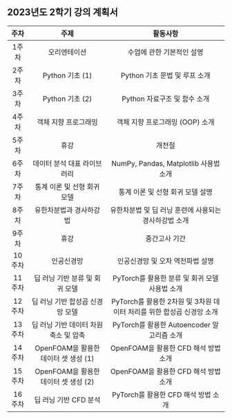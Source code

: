 ## 2023년도 2학기 강의 계획서

|주차|주제|활동사항|
|:---:|:---:|:---:|
|1주차|오리엔테이션|수업에 관한 기본적인 설명|
|2주차|Python 기초 (1)|Python 기초 문법 및 루프 소개|
|3주차|Python 기초 (2)|Python 자료구조 및 함수 소개|
|4주차|객체 지향 프로그래밍|객체 지향 프로그래밍 (OOP) 소개|
|5주차|휴강|개천절|
|6주차|데이터 분석 대표 라이브러리|NumPy, Pandas, Matplotlib 사용법 소개|
|7주차|통계 이론 및 선형 회귀 모델|통계 이론 및 선형 회귀 모델 설명|
|8주차|유한차분법과 경사하강법|유한차분법 및 딥 러닝 훈련에 사용되는 경사하강법 소개|
|9주차|휴강|중간고사 기간|
|10주차|인공신경망|인공신경망 및 오차 역전파법 설명|
|11주차|딥 러닝 기반 분류 및 회귀 모델|PyTorch를 활용한 분류 및 회귀 모델 사용법 소개|
|12주차|딥 러닝 기반 합성곱 신경망 모델|PyTorch를 활용한 2차원 및 3차원 데이터 처리를 위한 합성곱 신경망 소개|
|13주차|딥 러닝 기반 데이터 차원 축소 및 압축|PyTorch를 활용한 Autoencoder 알고리즘 소개|
|14주차|OpenFOAM을 활용한 데이터 셋 생성 (1)|OpenFOAM을 활용한 CFD 해석 방법 소개|
|15주차|OpenFOAM을 활용한 데이터 셋 생성 (2)|OpenFOAM을 활용한 CFD 해석 방법 소개|
|16주차|딥 러닝 기반 CFD 분석|PyTorch를 활용한 CFD 해석 방법 소개|
